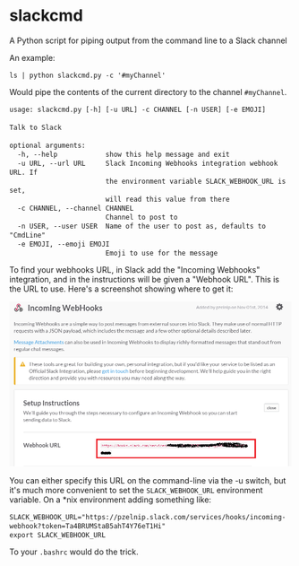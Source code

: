 slackcmd
========

A Python script for piping output from the command line to a Slack channel

An example:

```
ls | python slackcmd.py -c '#myChannel' 
```

Would pipe the contents of the current directory to the channel ```#myChannel```.

```
usage: slackcmd.py [-h] [-u URL] -c CHANNEL [-n USER] [-e EMOJI]

Talk to Slack

optional arguments:
  -h, --help            show this help message and exit
  -u URL, --url URL     Slack Incoming Webhooks integration webhook URL. If
                        the environment variable SLACK_WEBHOOK_URL is set,
                        will read this value from there
  -c CHANNEL, --channel CHANNEL
                        Channel to post to
  -n USER, --user USER  Name of the user to post as, defaults to "CmdLine"
  -e EMOJI, --emoji EMOJI
                        Emoji to use for the message
```

To find your webhooks URL, in Slack add the "Incoming Webhooks" integration, and in 
the instructions will be given a "Webhook URL".  This is the URL to use.  Here's a
screenshot showing where to get it:

![screenshot](screenshot.png)

You can either specify this URL on the command-line via the -u switch, but it's much 
more convenient to set the ```SLACK_WEBHOOK_URL``` environment variable.  On a *nix
environment adding something like:

```
SLACK_WEBHOOK_URL="https://pzelnip.slack.com/services/hooks/incoming-webhook?token=Ta4BRUMStaB5ahT4Y76eT1Hi"
export SLACK_WEBHOOK_URL
```

To your ```.bashrc``` would do the trick.
